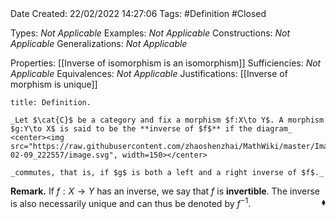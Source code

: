 <br />
<br />

Date Created: 22/02/2022 14:27:06
Tags: #Definition #Closed 

Types: _Not Applicable_
Examples: _Not Applicable_
Constructions: _Not Applicable_
Generalizations: _Not Applicable_

Properties: [[Inverse of isomorphism is an isomorphism]]
Sufficiencies: _Not Applicable_
Equivalences: _Not Applicable_
Justifications: [[Inverse of morphism is unique]]

``` ad-Definition
title: Definition.

_Let $\cat{C}$ be a category and fix a morphism $f:X\to Y$. A morphism $g:Y\to X$ is said to be the **inverse of $f$** if the diagram_
<center><img src="https://raw.githubusercontent.com/zhaoshenzhai/MathWiki/master/Images/2022-02-09_222557/image.svg", width=150></center>

_commutes, that is, if $g$ is both a left and a right inverse of $f$._

```

**Remark.** If $f:X\to Y$ has an inverse, we say that $f$ is **invertible**. The inverse is also necessarily unique and can thus be denoted by $f^{-1}$.<span style="float:right;">$\blacklozenge$</span>
